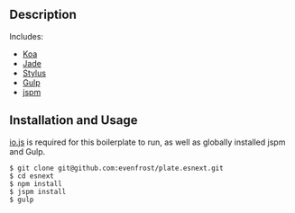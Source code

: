 ## Description
Includes:
* [Koa](http://koajs.com/)
* [Jade](http://jade-lang.com/)
* [Stylus](http://learnboost.github.io/stylus/)
* [Gulp](http://gulpjs.com/)
* [jspm](http://jspm.io/)

## Installation and Usage
[io.js](https://iojs.org/en/index.html) is required for this boilerplate to run, as well as globally installed jspm and Gulp.
    
    $ git clone git@github.com:evenfrost/plate.esnext.git
    $ cd esnext
    $ npm install
    $ jspm install
    $ gulp
